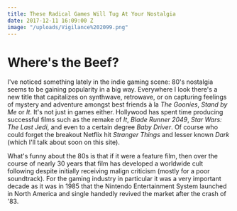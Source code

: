 ```yaml
---
title: These Radical Games Will Tug At Your Nostalgia
date: 2017-12-11 16:09:00 Z
image: "/uploads/Vigilance%202099.png"
---
```


# Where's the Beef? 

I've noticed something lately in the indie gaming scene: 80's nostalgia seems to be gaining popularity in a big way. Everywhere I look there's a new title that capitalizes on synthwave, retrowave, or on capturing feelings of mystery and adventure amongst best friends à la *The Goonies*, *Stand by Me* or *It*. It's not just in games either. Hollywood has spent time producing successful films such as the remake of *It*, *Blade Runner 2049*, *Star Wars: The Last Jedi*, and even to a certain degree *Baby Driver*. Of course who could forget the breakout Netflix hit *Stranger Things* and lesser known *Dark* (which I'll talk about soon on this site). 

What's funny about the 80s is that if it were a feature film, then over the course of nearly 30 years that film has developed a worldwide cult following despite initially receiving malign criticism (mostly for a poor soundtrack). For the gaming industry in particular it was a very important decade as it was in 1985 that the Nintendo Entertainment System launched in North America and single handedly revived the market after the crash of '83.  